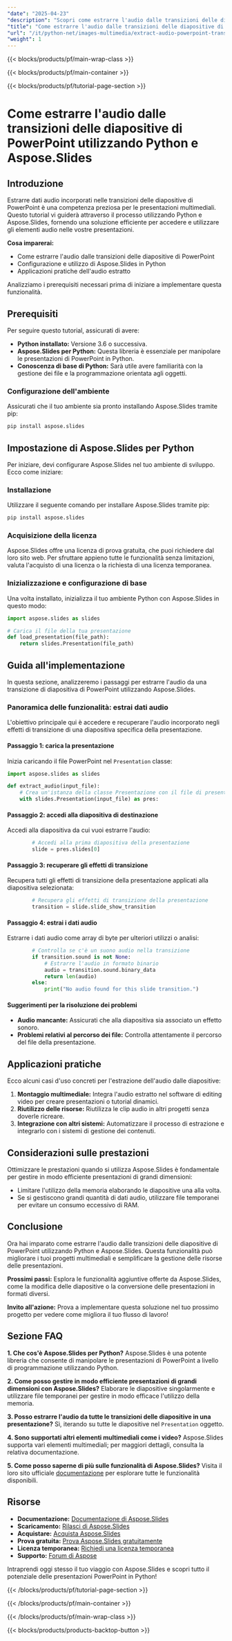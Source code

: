 ```yaml
---
"date": "2025-04-23"
"description": "Scopri come estrarre l'audio dalle transizioni delle diapositive di PowerPoint usando Python. Questo tutorial ti guiderà attraverso il processo con Aspose.Slides, migliorando la gestione delle risorse delle tue presentazioni."
"title": "Come estrarre l'audio dalle transizioni delle diapositive di PowerPoint utilizzando Python e Aspose.Slides"
"url": "/it/python-net/images-multimedia/extract-audio-powerpoint-transitions-python-aspose-slides/"
"weight": 1
---
```


{{< blocks/products/pf/main-wrap-class >}}

{{< blocks/products/pf/main-container >}}

{{< blocks/products/pf/tutorial-page-section >}}
# Come estrarre l'audio dalle transizioni delle diapositive di PowerPoint utilizzando Python e Aspose.Slides

## Introduzione

Estrarre dati audio incorporati nelle transizioni delle diapositive di PowerPoint è una competenza preziosa per le presentazioni multimediali. Questo tutorial vi guiderà attraverso il processo utilizzando Python e Aspose.Slides, fornendo una soluzione efficiente per accedere e utilizzare gli elementi audio nelle vostre presentazioni.

**Cosa imparerai:**
- Come estrarre l'audio dalle transizioni delle diapositive di PowerPoint
- Configurazione e utilizzo di Aspose.Slides in Python
- Applicazioni pratiche dell'audio estratto

Analizziamo i prerequisiti necessari prima di iniziare a implementare questa funzionalità.

## Prerequisiti

Per seguire questo tutorial, assicurati di avere:
- **Python installato:** Versione 3.6 o successiva.
- **Aspose.Slides per Python:** Questa libreria è essenziale per manipolare le presentazioni di PowerPoint in Python.
- **Conoscenza di base di Python:** Sarà utile avere familiarità con la gestione dei file e la programmazione orientata agli oggetti.

### Configurazione dell'ambiente

Assicurati che il tuo ambiente sia pronto installando Aspose.Slides tramite pip:

```bash
pip install aspose.slides
```

## Impostazione di Aspose.Slides per Python

Per iniziare, devi configurare Aspose.Slides nel tuo ambiente di sviluppo. Ecco come iniziare:

### Installazione

Utilizzare il seguente comando per installare Aspose.Slides tramite pip:

```bash
pip install aspose.slides
```

### Acquisizione della licenza

Aspose.Slides offre una licenza di prova gratuita, che puoi richiedere dal loro sito web. Per sfruttare appieno tutte le funzionalità senza limitazioni, valuta l'acquisto di una licenza o la richiesta di una licenza temporanea.

### Inizializzazione e configurazione di base

Una volta installato, inizializza il tuo ambiente Python con Aspose.Slides in questo modo:

```python
import aspose.slides as slides

# Carica il file della tua presentazione
def load_presentation(file_path):
    return slides.Presentation(file_path)
```

## Guida all'implementazione

In questa sezione, analizzeremo i passaggi per estrarre l'audio da una transizione di diapositiva di PowerPoint utilizzando Aspose.Slides.

### Panoramica delle funzionalità: estrai dati audio

L'obiettivo principale qui è accedere e recuperare l'audio incorporato negli effetti di transizione di una diapositiva specifica della presentazione.

#### Passaggio 1: carica la presentazione

Inizia caricando il file PowerPoint nel `Presentation` classe:

```python
import aspose.slides as slides

def extract_audio(input_file):
    # Crea un'istanza della classe Presentazione con il file di presentazione specificato
    with slides.Presentation(input_file) as pres:
```

#### Passaggio 2: accedi alla diapositiva di destinazione

Accedi alla diapositiva da cui vuoi estrarre l'audio:

```python
        # Accedi alla prima diapositiva della presentazione
        slide = pres.slides[0]
```

#### Passaggio 3: recuperare gli effetti di transizione

Recupera tutti gli effetti di transizione della presentazione applicati alla diapositiva selezionata:

```python
        # Recupera gli effetti di transizione della presentazione
        transition = slide.slide_show_transition
```

#### Passaggio 4: estrai i dati audio

Estrarre i dati audio come array di byte per ulteriori utilizzi o analisi:

```python
        # Controlla se c'è un suono audio nella transizione
        if transition.sound is not None:
            # Estrarre l'audio in formato binario
            audio = transition.sound.binary_data
            return len(audio)
        else:
            print("No audio found for this slide transition.")
```

#### Suggerimenti per la risoluzione dei problemi

- **Audio mancante:** Assicurati che alla diapositiva sia associato un effetto sonoro.
- **Problemi relativi al percorso dei file:** Controlla attentamente il percorso del file della presentazione.

## Applicazioni pratiche

Ecco alcuni casi d'uso concreti per l'estrazione dell'audio dalle diapositive:

1. **Montaggio multimediale:** Integra l'audio estratto nel software di editing video per creare presentazioni o tutorial dinamici.
2. **Riutilizzo delle risorse:** Riutilizza le clip audio in altri progetti senza doverle ricreare.
3. **Integrazione con altri sistemi:** Automatizzare il processo di estrazione e integrarlo con i sistemi di gestione dei contenuti.

## Considerazioni sulle prestazioni

Ottimizzare le prestazioni quando si utilizza Aspose.Slides è fondamentale per gestire in modo efficiente presentazioni di grandi dimensioni:

- Limitare l'utilizzo della memoria elaborando le diapositive una alla volta.
- Se si gestiscono grandi quantità di dati audio, utilizzare file temporanei per evitare un consumo eccessivo di RAM.

## Conclusione

Ora hai imparato come estrarre l'audio dalle transizioni delle diapositive di PowerPoint utilizzando Python e Aspose.Slides. Questa funzionalità può migliorare i tuoi progetti multimediali e semplificare la gestione delle risorse delle presentazioni.

**Prossimi passi:**
Esplora le funzionalità aggiuntive offerte da Aspose.Slides, come la modifica delle diapositive o la conversione delle presentazioni in formati diversi.

**Invito all'azione:** Prova a implementare questa soluzione nel tuo prossimo progetto per vedere come migliora il tuo flusso di lavoro!

## Sezione FAQ

**1. Che cos'è Aspose.Slides per Python?**
Aspose.Slides è una potente libreria che consente di manipolare le presentazioni di PowerPoint a livello di programmazione utilizzando Python.

**2. Come posso gestire in modo efficiente presentazioni di grandi dimensioni con Aspose.Slides?**
Elaborare le diapositive singolarmente e utilizzare file temporanei per gestire in modo efficace l'utilizzo della memoria.

**3. Posso estrarre l'audio da tutte le transizioni delle diapositive in una presentazione?**
Sì, iterando su tutte le diapositive nel `Presentation` oggetto.

**4. Sono supportati altri elementi multimediali come i video?**
Aspose.Slides supporta vari elementi multimediali; per maggiori dettagli, consulta la relativa documentazione.

**5. Come posso saperne di più sulle funzionalità di Aspose.Slides?**
Visita il loro sito ufficiale [documentazione](https://reference.aspose.com/slides/python-net/) per esplorare tutte le funzionalità disponibili.

## Risorse
- **Documentazione:** [Documentazione di Aspose.Slides](https://reference.aspose.com/slides/python-net/)
- **Scaricamento:** [Rilasci di Aspose.Slides](https://releases.aspose.com/slides/python-net/)
- **Acquistare:** [Acquista Aspose.Slides](https://purchase.aspose.com/buy)
- **Prova gratuita:** [Prova Aspose.Slides gratuitamente](https://releases.aspose.com/slides/python-net/)
- **Licenza temporanea:** [Richiedi una licenza temporanea](https://purchase.aspose.com/temporary-license/)
- **Supporto:** [Forum di Aspose](https://forum.aspose.com/c/slides/11) 

Intraprendi oggi stesso il tuo viaggio con Aspose.Slides e scopri tutto il potenziale delle presentazioni PowerPoint in Python!

{{< /blocks/products/pf/tutorial-page-section >}}

{{< /blocks/products/pf/main-container >}}

{{< /blocks/products/pf/main-wrap-class >}}

{{< blocks/products/products-backtop-button >}}